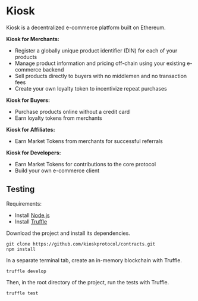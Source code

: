 # Kiosk

Kiosk is a decentralized e-commerce platform built on Ethereum.

**Kiosk for Merchants:**
* Register a globally unique product identifier (DIN) for each of your products
* Manage product information and pricing off-chain using your existing e-commerce backend
* Sell products directly to buyers with no middlemen and no transaction fees
* Create your own loyalty token to incentivize repeat purchases

**Kiosk for Buyers:**
* Purchase products online without a credit card
* Earn loyalty tokens from merchants

**Kiosk for Affiliates:**
* Earn Market Tokens from merchants for successful referrals

**Kiosk for Developers:**
* Earn Market Tokens for contributions to the core protocol
* Build your own e-commerce client

## Testing

Requirements:
* Install [Node.js](https://nodejs.org/en/)
* Install [Truffle](http://truffleframework.com/) 

Download the project and install its dependencies.
```
git clone https://github.com/kioskprotocol/contracts.git
npm install
```

In a separate terminal tab, create an in-memory blockchain with Truffle.
```
truffle develop
```

Then, in the root directory of the project, run the tests with Truffle.
```
truffle test
```
